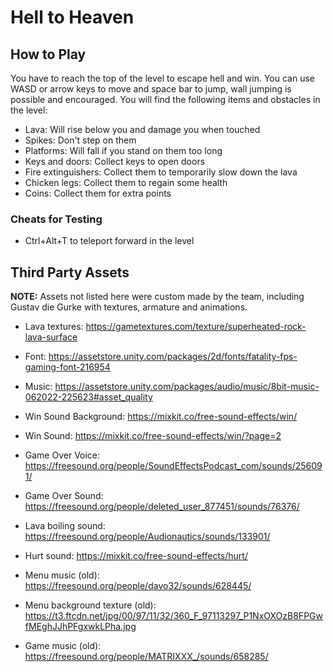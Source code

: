 # Hell to Heaven

## How to Play
You have to reach the top of the level to escape hell and win. You can use WASD or arrow keys to move and space bar to jump, wall jumping is possible and encouraged. You will find the following items and obstacles in the level:

- Lava: Will rise below you and damage you when touched
- Spikes: Don't step on them
- Platforms: Will fall if you stand on them too long
- Keys and doors: Collect keys to open doors
- Fire extinguishers: Collect them to temporarily slow down the lava
- Chicken legs: Collect them to regain some health
- Coins: Collect them for extra points

### Cheats for Testing
- Ctrl+Alt+T to teleport forward in the level


## Third Party Assets

**NOTE:** Assets not listed here were custom made by the team, including Gustav die Gurke with textures, armature and animations.

- Lava textures: https://gametextures.com/texture/superheated-rock-lava-surface

- Font: https://assetstore.unity.com/packages/2d/fonts/fatality-fps-gaming-font-216954

- Music: https://assetstore.unity.com/packages/audio/music/8bit-music-062022-225623#asset_quality

- Win Sound Background: https://mixkit.co/free-sound-effects/win/

- Win Sound: https://mixkit.co/free-sound-effects/win/?page=2

- Game Over Voice: https://freesound.org/people/SoundEffectsPodcast_com/sounds/256091/

- Game Over Sound: https://freesound.org/people/deleted_user_877451/sounds/76376/

- Lava boiling sound: https://freesound.org/people/Audionautics/sounds/133901/

- Hurt sound: https://mixkit.co/free-sound-effects/hurt/

- Menu music (old): https://freesound.org/people/davo32/sounds/628445/

- Menu background texture (old): https://t3.ftcdn.net/jpg/00/97/11/32/360_F_97113297_P1NxOXOzB8FPGwfMEghJJhPFgxwkLPha.jpg

- Game music (old): https://freesound.org/people/MATRIXXX_/sounds/658285/
